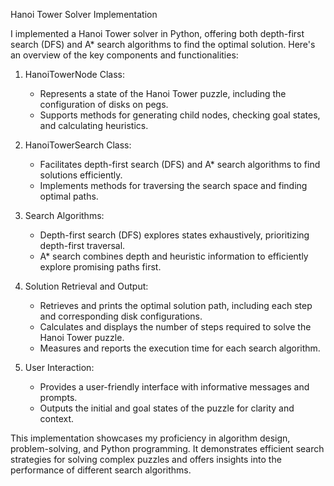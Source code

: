 Hanoi Tower Solver Implementation

I implemented a Hanoi Tower solver in Python, offering both depth-first search (DFS) and A* search algorithms to find the optimal solution. Here's an overview of the key components and functionalities:

1. HanoiTowerNode Class:
   - Represents a state of the Hanoi Tower puzzle, including the configuration of disks on pegs.
   - Supports methods for generating child nodes, checking goal states, and calculating heuristics.

2. HanoiTowerSearch Class:
   - Facilitates depth-first search (DFS) and A* search algorithms to find solutions efficiently.
   - Implements methods for traversing the search space and finding optimal paths.

3. Search Algorithms:
   - Depth-first search (DFS) explores states exhaustively, prioritizing depth-first traversal.
   - A* search combines depth and heuristic information to efficiently explore promising paths first.

4. Solution Retrieval and Output:
   - Retrieves and prints the optimal solution path, including each step and corresponding disk configurations.
   - Calculates and displays the number of steps required to solve the Hanoi Tower puzzle.
   - Measures and reports the execution time for each search algorithm.

5. User Interaction:
   - Provides a user-friendly interface with informative messages and prompts.
   - Outputs the initial and goal states of the puzzle for clarity and context.

This implementation showcases my proficiency in algorithm design, problem-solving, and Python programming. It demonstrates efficient search strategies for solving complex puzzles and offers insights into the performance of different search algorithms.
